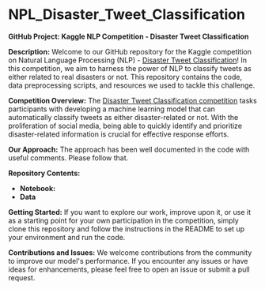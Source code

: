 # NPL_Disaster_Tweet_Classification

**GitHub Project: Kaggle NLP Competition - Disaster Tweet Classification**

**Description:**
Welcome to our GitHub repository for the Kaggle competition on Natural Language Processing (NLP) - [Disaster Tweet Classification](https://www.kaggle.com/competitions/nlp-getting-started)! In this competition, we aim to harness the power of NLP to classify tweets as either related to real disasters or not. This repository contains the code, data preprocessing scripts, and resources we used to tackle this challenge.

**Competition Overview:**
The [Disaster Tweet Classification competition](https://www.kaggle.com/competitions/nlp-getting-started) tasks participants with developing a machine learning model that can automatically classify tweets as either disaster-related or not. With the proliferation of social media, being able to quickly identify and prioritize disaster-related information is crucial for effective response efforts.

**Our Approach:**
The approach has been well documented in the code with useful comments. Please follow that.

**Repository Contents:**
- **Notebook:** 
- **Data**

**Getting Started:**
If you want to explore our work, improve upon it, or use it as a starting point for your own participation in the competition, simply clone this repository and follow the instructions in the README to set up your environment and run the code.

**Contributions and Issues:**
We welcome contributions from the community to improve our model's performance. If you encounter any issues or have ideas for enhancements, please feel free to open an issue or submit a pull request.
